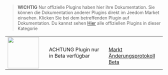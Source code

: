 
>**WICHTIG**
>Nur offizielle Plugins haben hier ihre Dokumentation. Sie können die Dokumentation anderer Plugins direkt im Jeedom Market einsehen. Klicken Sie bei dem betreffenden Plugin auf Dokumentation.
>Du kannst sehen [Hier](https://market.jeedom.com/index.php?v=d&p=market&type=plugin&categorie=core+v3.3) alle offiziellen Plugins in dieser Kategorie


| | | | |
|--- | --- | --- | ---|
|<img src="./beta/._icon.png" class="pluginLogo" width="100" />||ACHTUNG Plugin nur in Beta verfügbar<br/>|<br/>[Markt](https://market.jeedom.com/index.php?v=d&p=market_display&id=-1)<br/>[Änderungsprotokoll Beta](./beta/changelog.md)|
